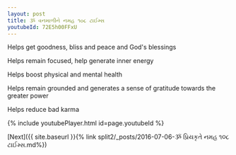 ```yaml
---
layout: post
title: ૐ વનમાળીને નમહ ૧૦૮ ટાઈમ્સ
youtubeId: 72E5h00FFxU
---
```

 
 
Helps get goodness, bliss and peace and God's blessings
 
Helps remain focused, help generate inner energy 
 
Helps boost physical and mental health 
 
Helps remain grounded and generates a sense of gratitude towards the greater power 
 
Helps reduce bad karma
 
 
 
 


{% include youtubePlayer.html id=page.youtubeId %}
 
[Next]({{ site.baseurl }}{% link  split2/_posts/2016-07-06-ૐ પ્રિયકૃતે નમહ ૧૦૮ ટાઈમ્સ.md%})
 
